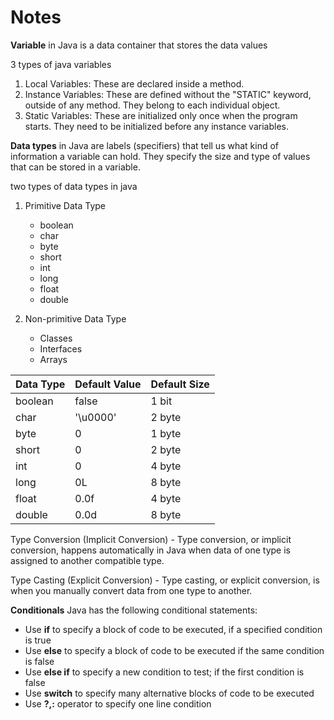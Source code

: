 # Notes

**Variable** in Java is a data container that stores the data values

3 types of java variables

1. Local Variables: These are declared inside a method.
2. Instance Variables: These are defined without the "STATIC" keyword, outside of any method. They belong to each individual object.
3. Static Variables: These are initialized only once when the program starts. They need to be initialized before any instance variables.

**Data types** in Java are labels (specifiers) that tell us what kind of information a variable can hold. They specify the size and type of values that can be stored in a variable.

two types of data types in java

1. Primitive Data Type

   - boolean
   - char
   - byte
   - short
   - int
   - long
   - float
   - double

2. Non-primitive Data Type

   - Classes
   - Interfaces
   - Arrays

| Data Type | Default Value | Default Size |
| --------- | ------------- | ------------ |
| boolean   | false         | 1 bit        |
| char      | '\u0000'      | 2 byte       |
| byte      | 0             | 1 byte       |
| short     | 0             | 2 byte       |
| int       | 0             | 4 byte       |
| long      | 0L            | 8 byte       |
| float     | 0.0f          | 4 byte       |
| double    | 0.0d          | 8 byte       |

Type Conversion (Implicit Conversion) - Type conversion, or implicit conversion, happens automatically in Java when data of one type is assigned to another compatible type.

Type Casting (Explicit Conversion) - Type casting, or explicit conversion, is when you manually convert data from one type to another.

**Conditionals**
Java has the following conditional statements:

- Use **if** to specify a block of code to be executed, if a specified condition is true
- Use **else** to specify a block of code to be executed if the same condition is false
- Use **else if** to specify a new condition to test; if the first condition is false
- Use **switch** to specify many alternative blocks of code to be executed
- Use **?,:** operator to specify one line condition
